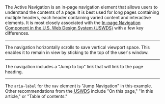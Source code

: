 <!-- Headers start with h5 ##### -->

The Active Navigation is an in-page navigation element that allows users to understand the contents of a page. It is best used for long pages containing multiple headers, each header containing varied content and interactive elements. It is most closely associated with the <a href="https://designsystem.digital.gov/components/in-page-navigation/" target="_blank" rel="noopener">In-page Navigation Component in the U.S. Web Design System (USWDS)</a> with a few key differences.

---

The navigation horizontally scrolls to save vertical viewport space. This enables it to remain in view by sticking to the top of the user's window.

---

The navigation includes a "Jump to top" link that will link to the page heading.

---

The `aria-label` for the `nav` element is "Jump Navigation" in this example. Other recommendations from the <abbr title="The U.S. Web Design System">USWDS</abbr> include "On this page," "In this article," or "Table of contents."

